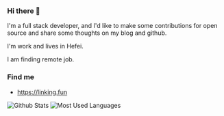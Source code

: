<!--
**linking123/linking123** is a ✨ _special_ ✨ repository because its `README.md` (this file) appears on your GitHub profile.

Here are some ideas to get you started:

- 🔭 I’m currently working on ...
- 🌱 I’m currently learning ...
- 👯 I’m looking to collaborate on ...
- 🤔 I’m looking for help with ...
- 💬 Ask me about ...
- 📫 How to reach me: ...
- 😄 Pronouns: ...
- ⚡ Fun fact: ...
-->


### Hi there 👋

I'm a full stack developer, and I'd like to make some contributions for open source and share some thoughts on my blog and github.

I'm work and lives in Hefei.

I am finding remote job.

### Find me

- <https://linking.fun>

![Github Stats](https://github-readme-stats.vercel.app/api?username=linking123&show_icons=true&theme=dark&count_private=true)
![Most Used Languages](https://github-readme-stats.vercel.app/api/top-langs/?username=linking123&theme=dark&layout=compact)
